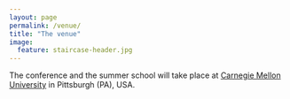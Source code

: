 ```yaml
---
layout: page
permalink: /venue/
title: "The venue"
image:
  feature: staircase-header.jpg
---
```


The conference and the summer school will take place at [Carnegie Mellon
University](http://www.cmu.edu) in Pittsburgh (PA), USA.
